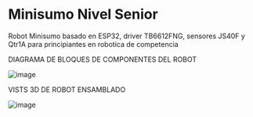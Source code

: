 # Minisumo Nivel Senior
Robot Minisumo basado en ESP32, driver TB6612FNG, sensores JS40F y Qtr1A para principiantes en robotica de competencia

DIAGRAMA DE BLOQUES DE COMPONENTES DEL ROBOT

![image](https://github.com/user-attachments/assets/ac4f7312-1100-496d-901c-7203b33eecce)

VISTS 3D DE ROBOT ENSAMBLADO

![image](https://github.com/user-attachments/assets/960265a3-751d-4707-b515-9725e62e474c)



